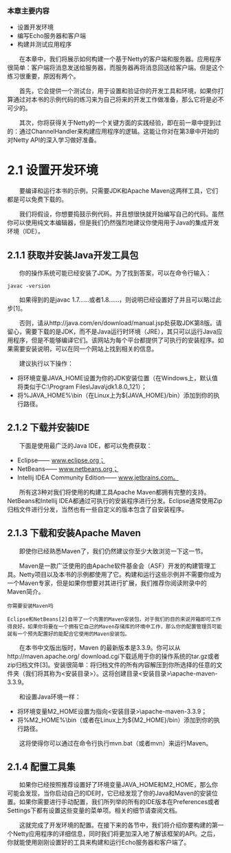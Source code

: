 ### 本章主要内容

- 设置开发环境
- 编写Echo服务器和客户端
- 构建并测试应用程序

&emsp;&emsp;在本章中，我们将展示如何构建一个基于Netty的客户端和服务器。应用程序很简单：客户端将消息发送给服务器，而服务器再将消息回送给客户端。但是这个练习很重要，原因有两个。

&emsp;&emsp;首先，它会提供一个测试台，用于设置和验证你的开发工具和环境，如果你打算通过对本书的示例代码的练习来为自己将来的开发工作做准备，那么它将是必不可少的。

&emsp;&emsp;其次，你将获得关于Netty的一个关键方面的实践经验，即在前一章中提到过的：通过ChannelHandler来构建应用程序的逻辑。这能让你对在第3章中开始的对Netty API的深入学习做好准备。

# 2.1 设置开发环境

&emsp;&emsp;要编译和运行本书的示例，只需要JDK和Apache Maven这两样工具，它们都是可以免费下载的。

&emsp;&emsp;我们将假设，你想要捣鼓示例代码，并且想很快就开始编写自己的代码。虽然你可以使用纯文本编辑器，但是我们仍然强烈地建议你使用用于Java的集成开发环境（IDE）。

## 2.1.1 获取并安装Java开发工具包

&emsp;&emsp;你的操作系统可能已经安装了JDK。为了找到答案，可以在命令行输入：
```
javac -version
```
&emsp;&emsp;如果得到的是javac 1.7……或者1.8……，则说明已经设置好了并且可以略过此步[1]。

&emsp;&emsp;否则，请从http://java.com/en/download/manual.jsp处获取JDK第8版。请留心，需要下载的是JDK，而不是Java运行时环境（JRE），其只可以运行Java应用程序，但是不能够编译它们。该网站为每个平台都提供了可执行的安装程序。如果需要安装说明，可以在同一个网站上找到相关的信息。

&emsp;&emsp;建议执行以下操作：

- 将环境变量JAVA_HOME设置为你的JDK安装位置（在Windows上，默认值将类似于C:\Program Files\Java\jdk1.8.0_121）；
- 将%JAVA_HOME%\bin（在Linux上为${JAVA_HOME}/bin）添加到你的执行路径。

## 2.1.2 下载并安装IDE

&emsp;&emsp;下面是使用最广泛的Java IDE，都可以免费获取：

- Eclipse—— www.eclipse.org；
- NetBeans—— www.netbeans.org；
- Intellij IDEA Community Edition—— www.jetbrains.com。

&emsp;&emsp;所有这3种对我们将使用的构建工具Apache Maven都拥有完整的支持。NetBeans和Intellij IDEA都通过可执行的安装程序进行分发。Eclipse通常使用Zip归档文件进行分发，当然也有一些自定义的版本包含了自安装程序。

## 2.1.3 下载和安装Apache Maven

&emsp;&emsp;即使你已经熟悉Maven了，我们仍然建议你至少大致浏览一下这一节。

&emsp;&emsp;Maven是一款广泛使用的由Apache软件基金会（ASF）开发的构建管理工具。Netty项目以及本书的示例都使用了它。构建和运行这些示例并不需要你成为一个Maven专家，但是如果你想要对其进行扩展，我们推荐你阅读附录中的Maven简介。
```
你需要安装Maven吗

Eclipse和NetBeans[2]自带了一个内置的Maven安装包，对于我们的目的来说开箱即可工作得良好。如果你将要在一个拥有它自己的Maven存储库的环境中工作，那么你的配置管理员可能就有一个预先配置好的能配合它使用的Maven安装包。
```


&emsp;&emsp;在本书中文版出版时，Maven 的最新版本是3.3.9。你可以从http://maven.apache.org/ download.cgi下载适用于你的操作系统的tar.gz或者zip归档文件[3]。安装很简单：将归档文件的所有内容解压到你所选择的任意的文件夹（我们将其称为<安装目录>）。这将创建目录<安装目录>\apache-maven-3.3.9。

&emsp;&emsp;和设置Java环境一样：

- 将环境变量M2_HOME设置为指向<安装目录>\apache-maven-3.3.9；
- 将%M2_HOME%\bin（或者在Linux上为${M2_HOME}/bin）添加到你的执行路径。

&emsp;&emsp;这将使得你可以通过在命令行执行mvn.bat（或者mvn）来运行Maven。

## 2.1.4 配置工具集

&emsp;&emsp;如果你已经按照推荐设置好了环境变量JAVA_HOME和M2_HOME，那么你可能会发现，当你启动自己的IDE时，它已经发现了你的Java和Maven的安装位置。如果你需要进行手动配置，我们所列举的所有的IDE版本在Preferences或者Settings下都有设置这些变量的菜单项。相关的细节请查阅文档。

&emsp;&emsp;这就完成了开发环境的配置。在接下来的各节中，我们将介绍你要构建的第一个Netty应用程序的详细信息，同时我们将更加深入地了解该框架的API。之后，你就能使用刚刚设置好的工具来构建和运行Echo服务器和客户端了。